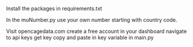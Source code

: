 Install the packages in requirements.txt

In the muNumber.py use your own number
starting with country code.

Visit opencagedata.com create a free account
in your dashboard navigate to api keys get key 
copy and paste in key variable in main.py